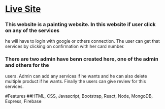 # [Live Site](https://home-painting-d9605.web.app/)
### This website is a painting website. In this website if user click on any of the services
he will have to login with google or others connection. The user can get that services
by clicking on confirmation with her card number.

### There are two admin have benn created here, one of the admin and others for the
users. Admin can add any services if he wants and he can also delete multiple
product if he wants. Finally the users can give review for this services.

#Features
##HTML, CSS, Javascript, Bootstrap, React, Node, MongoDB, Express, Firebase
